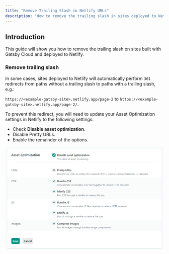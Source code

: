 ```yaml
---
title: "Remove Trailing Slash in Netlify URLs"
description: "How to remove the trailing slash in sites deployed to Netlify"
---
```


## Introduction

This guide will show you how to remove the trailing slash on sites built with Gatsby Cloud and deployed to Netlify.

### Remove trailing slash

In some cases, sites deployed to Netlify will automatically perform `301` redirects from paths without a trailing slash to paths with a trailing slash, e.g.:

`https://<example-gatsby-site>.netlify.app/page-2` to
`https://<example-gatsby-site>.netlify.app/page-2/`.

To prevent this redirect, you will need to update your Asset Optimization settings in Netlify to the following settings:

- Check **Disable asset optimization**.
- Disable Pretty URLs.
- Enable the remainder of the options.

![Netlify Asset Optimization Settings](../../images/netlify-asset-optimization-settings.png)
